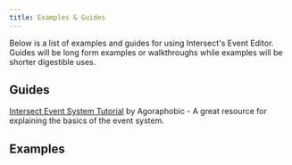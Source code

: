 ```yaml
---
title: Examples & Guides
---
```


Below is a list of examples and guides for using Intersect's Event Editor. Guides will be long form examples or walkthroughs while examples will be shorter digestible uses.

## Guides

[Intersect Event System Tutorial](../events/guides/IEST) by Agoraphobic - A great resource for explaining the basics of the event system.

## Examples
